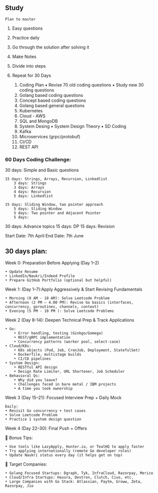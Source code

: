 
## Study

    
    Plan to master

1. Easy questions
2. Practice daily
3. Go through the solution after solving it
4. Make Notes
5. Divide into steps
6. Repeat for 30 Days




    1. Coding Plan
        ▪ Revise 70 old coding questions
        ▪ Study new 30 coding questions
    2. Golang based coding questions
    3. Concept based coding questions
    4. Golang based general questions
    5. Kubernetes
    6. Cloud - AWS
    7. SQL and MongoDB
    8. System Desing
        ▪ System Design Theory
        ▪ SD Coding
    9. Kafka
    10. Microservices (grpc/protobuf)
    11. CI/CD
    12. REST API

### 60 Days Coding Challenge:

30 days: Simple and Basic questions

    15 days: Strings, Arrays, Recursion, Linkedlist
        3 days: Strings 
        3 days: Arrays 
        4 days: Recursion 
        5 days: Linkedlist
        
    15 days: Sliding Window, two pointer approach
        5 days: Sliding Window 
        5 days: Two pointer and Adjacent Pointer
        5 days:
        
30 days: Advance topics
    15 days: DP 
    15 days: Revision 



Start Date: 7th April
End Date: 7th June






## 30 days plan:

Week 0: Preparation Before Applying (Day 1–2)

    • Update Resume
    • LinkedIn/Naukri/Indeed Profile
    • Prepare GitHub Portfolio (optional but helpful)
    
Week 1: (Day 1–7):Apply Aggressively & Start Revising Fundamentals

    • Morning (8 AM - 10 AM): Solve Leetcode Problem
    • Afternoon (2 PM – 4.00 PM): Revise Go basics (interfaces, concurrency, goroutines, channels, context)
    • Evening (5 PM - 10 PM ): Solve Leetcode Problems

Week 2 (Day 8–14): Deepen Technical Prep & Track Applications

    • Go:
        • Error handling, testing (Ginkgo/Gomega)
        • REST/gRPC implementation
        • Concurrency patterns (worker pool, select-case)
    • Cloud/K8s:
        • K8s objects (Pod, Job, CronJob, Deployment, StatefulSet)
        • Dockerfile, multistage builds
        • CI/CD pipelines
    • System Design:
        • RESTful API design
        • Design Rate Limiter, URL Shortener, Job Scheduler
    • Behavioral Qs:
        • Why did you leave?
        • Challenges faced in bare metal / IBM projects
        • A time you took ownership
    
Week 3 (Day 15–21): Focused Interview Prep + Daily Mock

    Daily:
    • Revisit Go concurrency + test cases
    • Solve Leetcode Problem
    • Practice 1 system design question

    
Week 4 (Day 22–30): Final Push + Offers




🧩 Bonus Tips:

    • Use tools like LazyApply, Hunter.io, or TealHQ to apply faster
    • Try applying internationally (remote Go developer roles)
    • Update Naukri status every day (it helps get on top)

💼 Target Companies:

    • Golang Focused Startups: Dgraph, Tyk, InfraCloud, Razorpay, Merico
    • Cloud/Infra Startups: Hasura, Devtron, Clutch, Civo, etc.
    • Large Companies with Go Stack: Atlassian, Paytm, Groww, Zeta, Razorpay, Jio



